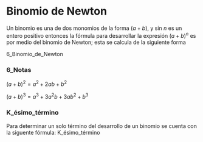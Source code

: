 # Binomio de Newton

Un binomio es una de dos monomios de la forma $(a+b)$, y sin $n$ es un entero positivo entonces la fórmula para desarrollar la expresión $(a+b)^n$ es por medio del binomio de Newton; esta se calcula de la siguiente forma

6_Binomio_de_Newton 

### 6_Notas 

$(a+b)^2=a^2+2ab+b^2$

$(a+b)^3=a^3+3a^2b+3ab^2+b^3$

<!--(a+b)^4=-->

### K_ésimo_término

Para determinar un solo término del desarrollo de un binomio se cuenta con la siguente fórmula: K_ésimo_término

